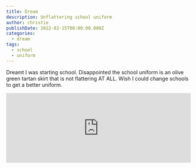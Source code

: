 ```yaml
---
title: Dream
description: Unflattering school uniform
author: christie
publishDate: 2022-02-15T00:00:00.000Z
categories:
  - dream
tags:
  - school
  - uniform
---
```

Dreamt I was starting school. Disappointed the school uniform is an olive green tartan skirt that is not flattering AT ALL. Wish I could change schools to get a better uniform.

<iframe src="https://www.facebook.com/plugins/post.php?href=https%3A%2F%2Fwww.facebook.com%2Fchris1.tham%2Fposts%2Fpfbid036uJD93av2ChLrF8JCpmi477g3w625ZYzZvqXPQSP46Zyed86eTrtXVxDGWjmBMLPl&show_text=true&width=500" width="500" height="189" style="border:none;overflow:hidden" scrolling="no" frameborder="0" allowfullscreen="true" allow="autoplay; clipboard-write; encrypted-media; picture-in-picture; web-share"></iframe>
